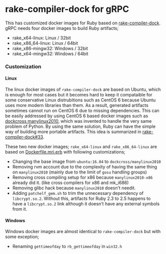 # rake-compiler-dock for gRPC

This has customized docker images for Ruby based on
[rake-compiler-dock](https://github.com/rake-compiler/rake-compiler-dock).
gRPC needs four docker images to build Ruby artifacts;

- rake_x64-linux: Linux / 32bit
- rake_x86_64-linux: Linux / 64bit
- rake_x86-mingw32: Windows / 32bit
- rake_x64-mingw32: Windows / 64bit

### Customization

#### Linux

The linux docker images of `rake-compiler-dock` are based on Ubuntu, which is enough for
most cases but it becomes hard to keep it compataible for some conservative Linux distrubitions
such as CentOS 6 because Ubuntu uses more modern libraries than them.
As a result, generated artifacts sometimes cannot run on CentOS 6 due to missing dependencies.
This can be easily addressed by using CentOS 6 based docker images such as
[dockcross manylinux2010](https://github.com/dockcross/dockcross), which was invented
to handle the very same problem of Python. By using the same solution,
Ruby can have the simple way of building more portable artifacts.
This idea is summarized in
[rake-compiler-dock#33](https://github.com/rake-compiler/rake-compiler-dock/issues/33).

These two new docker images; `rake_x64-linux` and `rake_x86_64-linux` are based on
[Dockerfile.mri.erb](https://github.com/rake-compiler/rake-compiler-dock/blob/master/Dockerfile.mri.erb)
with following customizations;

- Changing the base image from `ubuntu:16.04` to `dockcross/manylinux2010`
- Removing rvm account due to the complexity of having the same thing on `manylinux2010`
  (mainly due to the limit of `gosu` handling groups)
- Removing cross compiling setup for x86 because `manylinux2010-x86` already did it.
  (like cross compilers for x86 and mk_i686)
- Removing glibc hack because `manylinux2010` doesn't needit.
- Adding `patchelf_gem.sh` to trim the unnecessary dependency of `libcrypt.so.2`.
  Without this, artifacts for Ruby 2.3 to 2.5 happens to have a `libcrypt.so.2` link although
  it doesn't have any external symbols from it.

#### Windows

Windows docker images are almost identical to `rake-compiler-dock` but with some exception;

- Renaming `gettimeofday` to `rb_gettimeofday` in `win32.h`

